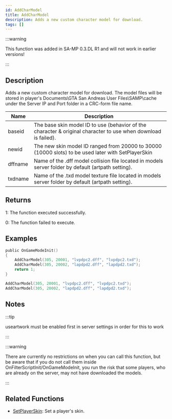 ```yaml
---
id: AddCharModel
title: AddCharModel
description: Adds a new custom character model for download.
tags: []
---
```


:::warning

This function was added in SA-MP 0.3.DL R1 and will not work in earlier versions!

:::

## Description

Adds a new custom character model for download. The model files will be stored in player's Documents\GTA San Andreas User Files\SAMP\cache under the Server IP and Port folder in a CRC-form file name.

| Name | Description |
| --- | --- |
| baseid | The base skin model ID to use (behavior of the character & original character to use when download is failed). |
| newid | The new skin model ID ranged from 20000 to 30000 (10000 slots) to be used later with SetPlayerSkin |
| dffname | Name of the .dff model collision file located in models server folder by default (artpath setting). |
| txdname | Name of the .txd model texture file located in models server folder by default (artpath setting). |

## Returns

1: The function executed successfully.

0: The function failed to execute.

## Examples

```c
public OnGameModeInit()
{
    AddCharModel(305, 20001, "lvpdpc2.dff", "lvpdpc2.txd");
    AddCharModel(305, 20002, "lapdpd2.dff", "lapdpd2.txd");
    return 1;
}
```

```c
AddCharModel(305, 20001, "lvpdpc2.dff", "lvpdpc2.txd");
AddCharModel(305, 20002, "lapdpd2.dff", "lapdpd2.txd");
```

## Notes

:::tip

useartwork must be enabled first in server settings in order for this to work

:::

:::warning

There are currently no restrictions on when you can call this function, but be aware that if you do not call them inside OnFilterScriptInit/OnGameModeInit, you run the risk that some players, who are already on the server, may not have downloaded the models.

:::

## Related Functions

- [SetPlayerSkin](SetPlayerSkin.md): Set a player's skin.
